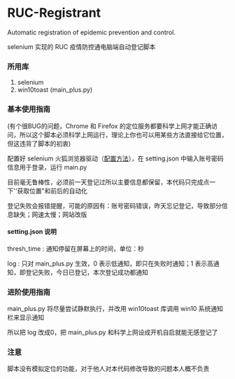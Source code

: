 # RUC-Registrant

 Automatic registration of epidemic prevention and control.

selenium 实现的 RUC 疫情防控通电脑端自动登记脚本

### 所用库

1. selenium
2. win10toast (main_plus.py)

### 基本使用指南

(有个很BUG的问题，Chrome 和 Firefox 的定位服务都要科学上网才能正确访问，所以这个脚本必须科学上网运行，理论上你也可以用某些方法直接给它位置，但这违背了脚本的初衷)

配置好 selenium 火狐浏览器驱动（[配置方法](https://blog.csdn.net/hy_696/article/details/80114065)），在 setting.json 中输入账号密码信息用于登录，运行 main.py

目前毫无鲁棒性，必须前一天登记过所以主要信息都保留，本代码只完成点一下''获取位置"和前后的自动化

登记失败会报错提醒，可能的原因有：账号密码错误，昨天忘记登记，导致部分信息缺失；网速太慢；网站改版

#### setting.json 说明

thresh_time : 通知停留在屏幕上的时间，单位：秒

log : 只对 main_plus.py 生效，0 表示低通知，即只在失败时通知；1 表示高通知，即登记失败，今日已登记，本次登记成功都通知

### 进阶使用指南

main_plus.py 将尽量尝试静默执行，并改用 win10toast 库调用 win10 系统通知栏来显示通知

所以把 log 改成0，把 main_plus.py 和科学上网设成开机自启就能无感登记了

### 注意

脚本没有模拟定位的功能，对于他人对本代码修改导致的问题本人概不负责
